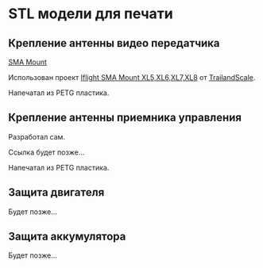 # STL модели для печати

## Крепление антенны видео передатчика

[SMA Mount](stl/iflight-sma-mount.stl)

Использован проект [Iflight SMA Mount XL5,XL6,XL7,XL8](https://www.thingiverse.com/thing:3726536) от [TrailandScale](https://www.thingiverse.com/trailandscale/designs).

Напечатал из PETG пластика.

## Крепление антенны приемника управления

Разработал сам. 

Ссылка будет позже...

Напечатал из PETG пластика.

## Защита двигателя

Будет позже...

## Защита аккумулятора

Будет позже...